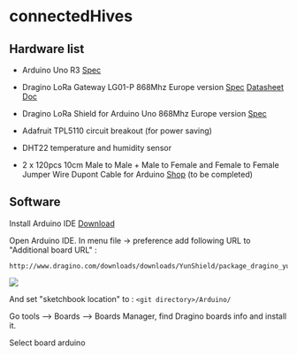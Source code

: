 # connectedHives

Hardware list
--------------------
* Arduino Uno R3 [Spec](https://store.arduino.cc/arduino-uno-rev3)
* Dragino LoRa Gateway LG01-P  868Mhz Europe version [Spec](https://www.dragino.com/products/lora-lorawan-gateway/item/117-lg01-p.html) [Datasheet](https://www.dragino.com/downloads/downloads/datasheet/EN/Datasheet_LG01.pdf) [Doc](https://www.dragino.com/downloads/downloads/UserManual/LG01_LoRa_Gateway_User_Manual.pdf)
* Dragino LoRa Shield for Arduino Uno 868Mhz Europe version [Spec](https://www.dragino.com/products/lora/item/102-lora-shield.html)

* Adafruit TPL5110 circuit breakout (for power saving)
* DHT22 temperature and humidity sensor
* 2 x 120pcs 10cm Male to Male + Male to Female and Female to Female Jumper Wire Dupont Cable for Arduino [Shop](https://www.aliexpress.com/item/32829927834.html?spm=a2g0s.9042311.0.0.27426c37Ii2tKg)
(to be completed)

Software
--------------------
Install Arduino IDE [Download](https://www.arduino.cc/en/Main/Software#)

Open Arduino IDE. In menu file -> preference add following URL to "Additional board URL" :
```
http://www.dragino.com/downloads/downloads/YunShield/package_dragino_yun_test_index.json
```

![](https://raw.github.com/luigi1809/connectedHives/master/img/IDE-prefs.png)

And set "sketchbook location" to : ```<git directory>/Arduino/```

Go tools --> Boards --> Boards Manager, find Dragino boards info and install it.

Select board arduino
